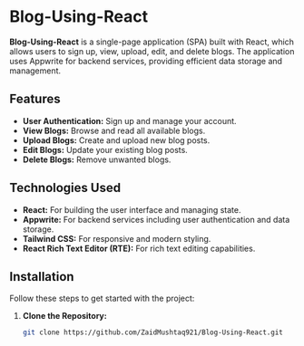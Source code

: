 # Blog-Using-React

**Blog-Using-React** is a single-page application (SPA) built with React, which allows users to sign up, view, upload, edit, and delete blogs. The application uses Appwrite for backend services, providing efficient data storage and management.

## Features

- **User Authentication:** Sign up and manage your account.
- **View Blogs:** Browse and read all available blogs.
- **Upload Blogs:** Create and upload new blog posts.
- **Edit Blogs:** Update your existing blog posts.
- **Delete Blogs:** Remove unwanted blogs.

## Technologies Used

- **React:** For building the user interface and managing state.
- **Appwrite:** For backend services including user authentication and data storage.
- **Tailwind CSS:** For responsive and modern styling.
- **React Rich Text Editor (RTE):** For rich text editing capabilities.

## Installation

Follow these steps to get started with the project:

1. **Clone the Repository:**

   ```bash
   git clone https://github.com/ZaidMushtaq921/Blog-Using-React.git
